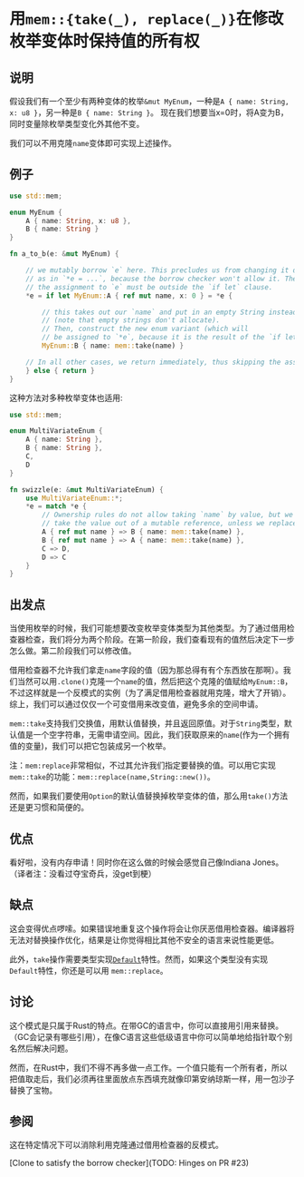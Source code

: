 # 用`mem::{take(_), replace(_)}`在修改枚举变体时保持值的所有权

## 说明

假设我们有一个至少有两种变体的枚举`&mut MyEnum`，一种是`A { name: String, x: u8 }`，另一种是`B { name: String }`。
现在我们想要当x=0时，将A变为B，同时变量除枚举类型变化外其他不变。

我们可以不用克隆`name`变体即可实现上述操作。

## 例子

```rust
use std::mem;

enum MyEnum {
    A { name: String, x: u8 },
    B { name: String }
}

fn a_to_b(e: &mut MyEnum) {

    // we mutably borrow `e` here. This precludes us from changing it directly
    // as in `*e = ...`, because the borrow checker won't allow it. Therefore
    // the assignment to `e` must be outside the `if let` clause.
    *e = if let MyEnum::A { ref mut name, x: 0 } = *e {

        // this takes out our `name` and put in an empty String instead
        // (note that empty strings don't allocate).
        // Then, construct the new enum variant (which will
        // be assigned to `*e`, because it is the result of the `if let` expression).
        MyEnum::B { name: mem::take(name) }

    // In all other cases, we return immediately, thus skipping the assignment
    } else { return }
}
```

这种方法对多种枚举变体也适用:

```rust
use std::mem;

enum MultiVariateEnum {
    A { name: String },
    B { name: String },
    C,
    D
}

fn swizzle(e: &mut MultiVariateEnum) {
    use MultiVariateEnum::*;
    *e = match *e {
        // Ownership rules do not allow taking `name` by value, but we cannot
        // take the value out of a mutable reference, unless we replace it:
        A { ref mut name } => B { name: mem::take(name) },
        B { ref mut name } => A { name: mem::take(name) },
        C => D,
        D => C
    }
}
```

## 出发点

当使用枚举的时候，我们可能想要改变枚举变体类型为其他类型。为了通过借用检查器检查，我们将分为两个阶段。在第一阶段，我们查看现有的值然后决定下一步怎么做。第二阶段我们可以修改值。

借用检查器不允许我们拿走`name`字段的值（因为那总得有有个东西放在那啊）。我们当然可以用`.clone()`克隆一个`name`的值，然后把这个克隆的值赋给`MyEnum::B`，
不过这样就是一个反模式的实例（为了满足借用检查器就用克隆，增大了开销）。综上，我们可以通过仅仅一个可变借用来改变值，避免多余的空间申请。

`mem::take`支持我们交换值，用默认值替换，并且返回原值。对于`String`类型，默认值是一个空字符串，无需申请空间。因此，我们获取原来的`name`(作为一个拥有值的变量)，我们可以把它包装成另一个枚举。

注：`mem:replace`非常相似，不过其允许我们指定要替换的值。可以用它实现`mem::take`的功能：`mem::replace(name,String::new())`。

然而，如果我们要使用`Option`的默认值替换掉枚举变体的值，那么用`take()`方法还是更习惯和简便的。

## 优点

看好啦，没有内存申请！同时你在这么做的时候会感觉自己像Indiana Jones。（译者注：没看过夺宝奇兵，没get到梗）

## 缺点

这会变得优点啰嗦。如果错误地重复这个操作将会让你厌恶借用检查器。编译器将无法对替换操作优化，结果是让你觉得相比其他不安全的语言来说性能更低。

此外，`take`操作需要类型实现[`Default`](./default.md)特性。然而，如果这个类型没有实现`Default`特性，你还是可以用 `mem::replace`。

## 讨论

这个模式是只属于Rust的特点。在带GC的语言中，你可以直接用引用来替换。（GC会记录有哪些引用），在像C语言这些低级语言中你可以简单地给指针取个别名然后解决问题。

然而，在Rust中，我们不得不再多做一点工作。一个值只能有一个所有者，所以把值取走后，我们必须再往里面放点东西填充就像印第安纳琼斯一样，用一包沙子替换了宝物。

## 参阅

这在特定情况下可以消除利用克隆通过借用检查器的反模式。

[Clone to satisfy the borrow checker](TODO: Hinges on PR #23)
